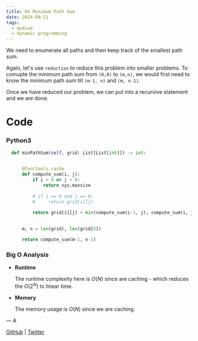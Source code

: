 ```yaml
---
title: 64 Minimum Path Sum
date: 2024-09-11
tags:
  - medium
  - dynamic programming
---
```


We need to enumerate all paths and then keep track of the smallest path sum. 


Again, let's use `reduction` to reduce this problem into smaller problems. To comupte the minimum path sum from `(0,0)` to `(m,n)`, we would first need to know the minimum path sum till `(m-1, n)` and `(m, n-1)`.


Once we have reduced our problem, we can put into a recursive statement and we are done.

# Code

### Python3

```python
  def minPathSum(self, grid: List[List[int]]) -> int:
      

      @functools.cache
      def compute_sum(i, j):
          if i < 0 or j < 0:
              return sys.maxsize
          
          # if i == 0 and j == 0:
          #     return grid[i][j]
          
          return grid[i][j] + min(compute_sum(i-1, j), compute_sum(i, j-1))
      

      m, n = len(grid), len(grid[0])

      return compute_sum(m-1, n-1)
```

### Big O Analysis

- **Runtime**

  The runtime complexity here is $O(N)$ since are caching - which reduces the $O(2^N)$ to linear time.

- **Memory**

  The memory usage is $O(N)$ since we are caching.

— A

[GitHub](https://github.com/AtharvaKamble) | [Twitter](https://twitter.com/AtharvaKamble07)
